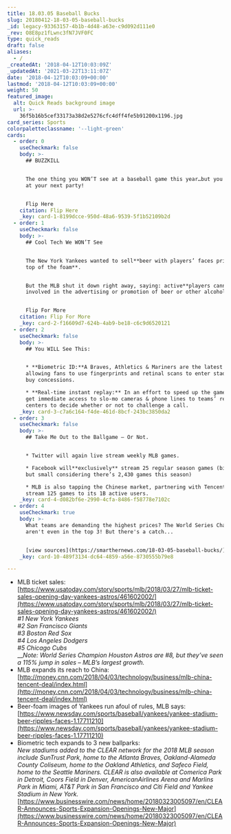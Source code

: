 ```yaml
---
title: 18.03.05 Baseball Bucks
slug: 20180412-18-03-05-baseball-bucks
_id: legacy-93363157-4b1b-4d48-a63e-c9d092d111e0
_rev: O8E8pz1fLwnc3fN7JVF0FC
type: quick_reads
draft: false
aliases:
  - /
_createdAt: '2018-04-12T10:03:09Z'
_updatedAt: '2021-03-22T13:11:07Z'
date: '2018-04-12T10:03:09+00:00'
lastmod: '2018-04-12T10:03:09+00:00'
weight: 50
featured_image:
  alt: Quick Reads background image
  url: >-
    36f5b16b5cef33173a38d2e5276cfc4dff4fe5b91200x1196.jpg
card_series: Sports
colorpaletteclassname: '--light-green'
cards:
  - order: 0
    useCheckmark: false
    body: >-
      ## BUZZKILL


      The one thing you WON’T see at a baseball game this year…but you may want
      at your next party!


      Flip Here
    citation: Flip Here
    _key: card-1-8199dcce-950d-48a6-9539-5f1b52109b2d
  - order: 1
    useCheckmark: false
    body: >-
      ## Cool Tech We WON’T See


      The New York Yankees wanted to sell**beer with players’ faces printed on
      top of the foam**.


      But the MLB shut it down right away, saying: active**players cannot be
      involved in the advertising or promotion of beer or other alcohol.**


      Flip For More
    citation: Flip For More
    _key: card-2-f16609d7-624b-4ab9-be18-c6c9d6520121
  - order: 2
    useCheckmark: false
    body: >-
      ## You WILL See This:


      * **Biometric ID:**A Braves, Athletics & Mariners are the latest teams
      allowing fans to use fingerprints and retinal scans to enter stadium or
      buy concessions.

      * **Real-time instant replay:** In an effort to speed up the game, teams
      get immediate access to slo-mo cameras & phone lines to teams’ review
      centers to decide whether or not to challenge a call.
    _key: card-3-c7a6c164-f4de-461d-8bcf-243bc3850da2
  - order: 3
    useCheckmark: false
    body: >-
      ## Take Me Out to the Ballgame – Or Not.


      * Twitter will again live stream weekly MLB games.

      * Facebook will**exclusively** stream 25 regular season games (big deal,
      but small considering there’s 2,430 games this season)

      * MLB is also tapping the Chinese market, partnering with Tencent to
      stream 125 games to its 1B active users.
    _key: card-4-d082bf6e-2990-4cfa-8486-f58778e7102c
  - order: 4
    useCheckmark: true
    body: >-
      What teams are demanding the highest prices? The World Series Champs
      aren't even in the top 3! But there's a catch...


      [view sources](https://smarthernews.com/18-03-05-baseball-bucks/)
    _key: card-10-489f3134-dc64-4859-a56e-8730555b79e8

---
```

* MLB ticket sales: [https://www.usatoday.com/story/sports/mlb/2018/03/27/mlb-ticket-sales-opening-day-yankees-astros/461602002/](https://www.usatoday.com/story/sports/mlb/2018/03/27/mlb-ticket-sales-opening-day-yankees-astros/461602002/)  
_#1 New York Yankees_  
_#2 San Francisco Giants_  
_#3 Boston Red Sox_  
_#4 Los Angeles Dodgers_  
_#5 Chicago Cubs_  
___Note: World Series Champion Houston Astros are #8, but they’ve seen a 115% jump in sales – MLB’s largest growth._
* MLB expands its reach to China: [http://money.cnn.com/2018/04/03/technology/business/mlb-china-tencent-deal/index.html](http://money.cnn.com/2018/04/03/technology/business/mlb-china-tencent-deal/index.html)
* Beer-foam images of Yankees run afoul of rules, MLB says:[https://www.newsday.com/sports/baseball/yankees/yankee-stadium-beer-ripples-faces-1.17711210](https://www.newsday.com/sports/baseball/yankees/yankee-stadium-beer-ripples-faces-1.17711210)
* Biometric tech expands to 3 new ballparks:  
_New stadiums added to the CLEAR network for the 2018 MLB season include SunTrust Park, home to the Atlanta Braves, Oakland-Alameda County Coliseum, home to the Oakland Athletics, and Safeco Field, home to the Seattle Mariners._ _CLEAR is also available at Comerica Park in Detroit, Coors Field in Denver, AmericanAirlines Arena and Marlins Park in Miami, AT&T Park in San Francisco and Citi Field and Yankee Stadium in New York._ [https://www.businesswire.com/news/home/20180323005097/en/CLEAR-Announces-Sports-Expansion-Openings-New-Major](https://www.businesswire.com/news/home/20180323005097/en/CLEAR-Announces-Sports-Expansion-Openings-New-Major)